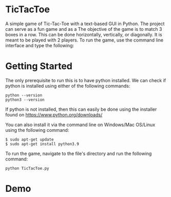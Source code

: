 # TicTacToe
A simple game of Tic-Tac-Toe with a text-based GUI in Python. The project can serve as a fun game and as a The objective of the game is to match 3 boxes in a row. This can be done horizontally, vertically, or diagonally. 
It is meant to be played with 2 players. To run the game, use the command line interface and type the following:

# Getting Started
The only prerequisite to run this is to have python installed. We can check if python is installed using either of the following commands:
```
python --version
python3 --version
```
If python is not installed, then this can easily be done using the installer found on https://www.python.org/downloads/

You can also install it via the command line on Windows/Mac OS/Linux using the following command:

```
$ sudo apt-get update
$ sudo apt-get install python3.9
```
To run the game, navigate to the file's directory and run the following command:
```
python TicTacToe.py
```
# Demo

